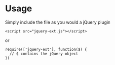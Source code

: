 # Usage

Simply include the file as you would a jQuery plugin

```
<script src="jquery-ext.js"></script>
```
or

```
require(['jquery-ext'], function($) {
  // $ contains the jQuery object
})
```
